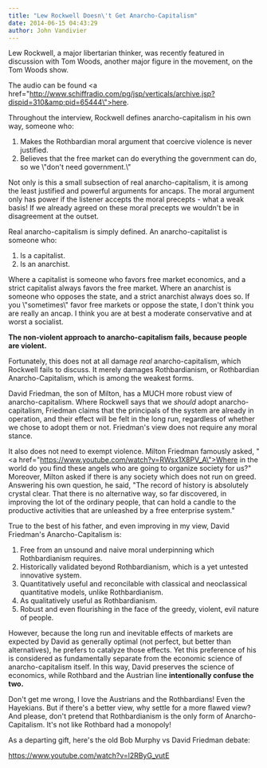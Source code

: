 ```yaml
---
title: "Lew Rockwell Doesn\'t Get Anarcho-Capitalism"
date: 2014-06-15 04:43:29
author: John Vandivier
---
```




Lew Rockwell, a major libertarian thinker, was recently featured in discussion with Tom Woods, another major figure in the movement, on the Tom Woods show.

The audio can be found <a href=\"http://www.schiffradio.com/pg/jsp/verticals/archive.jsp?dispid=310&amp;pid=65444\">here</a>.

Throughout the interview, Rockwell defines anarcho-capitalism in his own way, someone who:
<ol>
	<li>Makes the Rothbardian moral argument that coercive violence is never justified.</li>
	<li>Believes that the free market can do everything the government can do, so we \"don't need government.\"</li>
</ol>
Not only is this a small subsection of real anarcho-capitalism, it is among the least justified and powerful arguments for ancaps. The moral argument only has power if the listener accepts the moral precepts - what a weak basis! If we already agreed on these moral precepts we wouldn't be in disagreement at the outset.

Real anarcho-capitalism is simply defined. An anarcho-capitalist is someone who:
<ol>
	<li>Is a capitalist.</li>
	<li>Is an anarchist.</li>
</ol>
Where a capitalist is someone who favors free market economics, and a strict capitalist always favors the free market. Where an anarchist is someone who opposes the state, and a strict anarchist always does so. If you \"sometimes\" favor free markets or oppose the state, I don't think you are really an ancap. I think you are at best a moderate conservative and at worst a socialist.

<strong>The non-violent approach to anarcho-capitalism fails, because people are violent.</strong>

Fortunately, this does not at all damage <em>real</em> anarcho-capitalism, which Rockwell fails to discuss. It merely damages Rothbardianism, or Rothbardian Anarcho-Capitalism, which is among the weakest forms.

David Friedman, the son of Milton, has a MUCH more robust view of anarcho-capitalism. Where Rockwell says that we <em>should </em>adopt anarcho-capitalism, Friedman claims that the principals of the system are already in operation, and their effect will be felt in the long run, regardless of whether we chose to adopt them or not. Friedman's view does not require any moral stance.

It also does not need to exempt violence. Milton Friedman famously asked, \"<a href=\"https://www.youtube.com/watch?v=RWsx1X8PV_A\">Where in the world do you find these angels who are going to organize society for us?</a>\" Moreover, Milton asked if there is any society which does not run on greed. Answering his own question, he said, \"The record of history is absolutely crystal clear. That there is no alternative way, so far discovered, in improving the lot of the ordinary people, that can hold a candle to the productive activities that are unleashed by a free enterprise system.\"

True to the best of his father, and even improving in my view, David Friedman's Anarcho-Capitalism is:
<ol>
	<li>Free from an unsound and naive moral underpinning which Rothbardianism requires.</li>
	<li>Historically validated beyond Rothbardianism, which is a yet untested innovative system.</li>
	<li>Quantitatively useful and reconcilable with classical and neoclassical quantitative models, unlike Rothbardianism.</li>
	<li>As qualitatively useful as Rothbardianism.</li>
	<li>Robust and even flourishing in the face of the greedy, violent, evil nature of people.</li>
</ol>
However, because the long run and inevitable effects of markets are expected by David as generally optimal (not perfect, but better than alternatives), he prefers to catalyze those effects. Yet this preference of his is considered as fundamentally separate from the economic science of anarcho-capitalism itself. In this way, David preserves the science of economics, while Rothbard and the Austrian line <strong>intentionally confuse the two.</strong>

Don't get me wrong, I love the Austrians and the Rothbardians! Even the Hayekians. But if there's a better view, why settle for a more flawed view? And please, don't pretend that Rothbardianism is the only form of Anarcho-Capitalism. It's not like Rothbard had a monopoly!

As a departing gift, here's the old Bob Murphy vs David Friedman debate:

https://www.youtube.com/watch?v=l2RByG_vutE